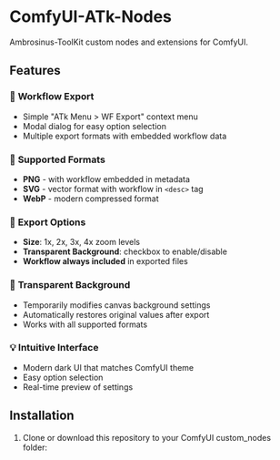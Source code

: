# ComfyUI-ATk-Nodes

Ambrosinus-ToolKit custom nodes and extensions for ComfyUI.

## Features

### 🎯 **Workflow Export**
- Simple "ATk Menu > WF Export" context menu
- Modal dialog for easy option selection
- Multiple export formats with embedded workflow data

### 🎨 **Supported Formats**
- **PNG** - with workflow embedded in metadata
- **SVG** - vector format with workflow in `<desc>` tag
- **WebP** - modern compressed format

### 📐 **Export Options**
- **Size**: 1x, 2x, 3x, 4x zoom levels
- **Transparent Background**: checkbox to enable/disable
- **Workflow always included** in exported files

### 🌟 **Transparent Background**
- Temporarily modifies canvas background settings
- Automatically restores original values after export
- Works with all supported formats

### 💡 **Intuitive Interface**
- Modern dark UI that matches ComfyUI theme
- Easy option selection
- Real-time preview of settings

## Installation

1. Clone or download this repository to your ComfyUI custom_nodes folder: